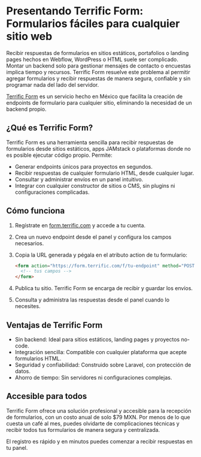 # Presentando Terrific Form: Formularios fáciles para cualquier sitio web

Recibir respuestas de formularios en sitios estáticos, portafolios o landing pages hechos en Webflow, WordPress o HTML suele ser complicado. Montar un backend solo para gestionar mensajes de contacto o encuestas implica tiempo y recursos. Terrific Form resuelve este problema al permitir agregar formularios y recibir respuestas de manera segura, confiable y sin programar nada del lado del servidor.

[Terrific Form](https://form.terrific.com) es un servicio hecho en México que facilita la creación de endpoints de formulario para cualquier sitio, eliminando la necesidad de un backend propio.

## ¿Qué es Terrific Form?

Terrific Form es una herramienta sencilla para recibir respuestas de formularios desde sitios estáticos, apps JAMstack o plataformas donde no es posible ejecutar código propio. Permite:

- Generar endpoints únicos para proyectos en segundos.
- Recibir respuestas de cualquier formulario HTML, desde cualquier lugar.
- Consultar y administrar envíos en un panel intuitivo.
- Integrar con cualquier constructor de sitios o CMS, sin plugins ni configuraciones complicadas.

## Cómo funciona

1. Regístrate en [form.terrific.com](https://form.terrific.com/register) y accede a tu cuenta.
2. Crea un nuevo endpoint desde el panel y configura los campos necesarios.
3. Copia la URL generada y pégala en el atributo action de tu formulario:

   ```html
   <form action="https://form.terrific.com/f/tu-endpoint" method="POST">
     <!-- tus campos -->
   </form>
   ```
4. Publica tu sitio. Terrific Form se encarga de recibir y guardar los envíos.
5. Consulta y administra las respuestas desde el panel cuando lo necesites.

## Ventajas de Terrific Form

- Sin backend: Ideal para sitios estáticos, landing pages y proyectos no-code.
- Integración sencilla: Compatible con cualquier plataforma que acepte formularios HTML.
- Seguridad y confiabilidad: Construido sobre Laravel, con protección de datos.
- Ahorro de tiempo: Sin servidores ni configuraciones complejas.

## Accesible para todos

Terrific Form ofrece una solución profesional y accesible para la recepción de formularios, con un costo anual de solo $79 MXN. Por menos de lo que cuesta un café al mes, puedes olvidarte de complicaciones técnicas y recibir todos tus formularios de manera segura y centralizada.

El registro es rápido y en minutos puedes comenzar a recibir respuestas en tu panel.

